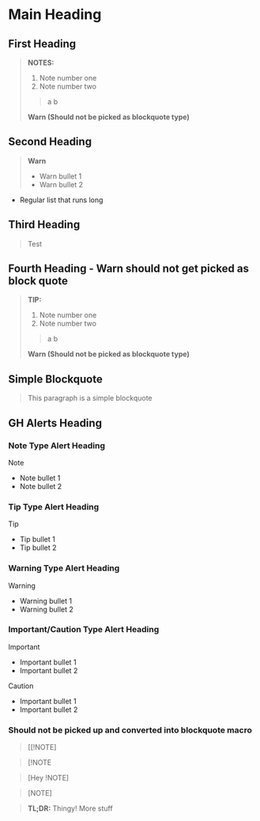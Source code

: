 # Main Heading

## First Heading

> **NOTES:**
>
> 1. Note number one
> 1. Note number two
>
>> a
>> b
>
> **Warn (Should not be picked as blockquote type)**

## Second Heading

> **Warn**
>
> * Warn bullet 1
> * Warn bullet 2

* Regular list
  that runs long

## Third Heading
> <!-- Info -->
> Test

## Fourth Heading - Warn should not get picked as block quote

> **TIP:**
>
> 1. Note number one
> 1. Note number two
>
>> a
>> b
>
> **Warn (Should not be picked as blockquote type)**

## Simple Blockquote

> This paragraph is a simple blockquote

## GH Alerts Heading

### Note Type Alert Heading

> [!NOTE]
>
> * Note bullet 1
> * Note bullet 2

### Tip Type Alert Heading

> [!TIP]
>
> * Tip bullet 1
> * Tip bullet 2

### Warning Type Alert Heading

> [!WARNING]
>
> * Warning bullet 1
> * Warning bullet 2

### Important/Caution Type Alert Heading

> [!IMPORTANT]
>
> * Important bullet 1
> * Important bullet 2


> [!CAUTION]
>
> * Important bullet 1
> * Important bullet 2

### Should not be picked up and converted into blockquote macro

> [[!NOTE]


> [!NOTE

> [Hey !NOTE]

> [NOTE]



> **TL;DR:** Thingy!
> More stuff
